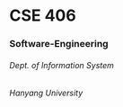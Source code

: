 # CSE 406
### Software-Engineering 

###### Dept. of Information System
###### Hanyang University





